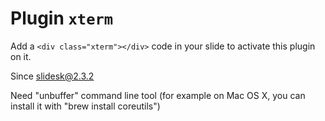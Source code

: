 # Plugin `xterm`

Add a `<div class="xterm"></div>` code in your slide to activate this plugin on it.

Since slidesk@2.3.2

Need "unbuffer" command line tool (for example on Mac OS X, you can install it with "brew install coreutils")